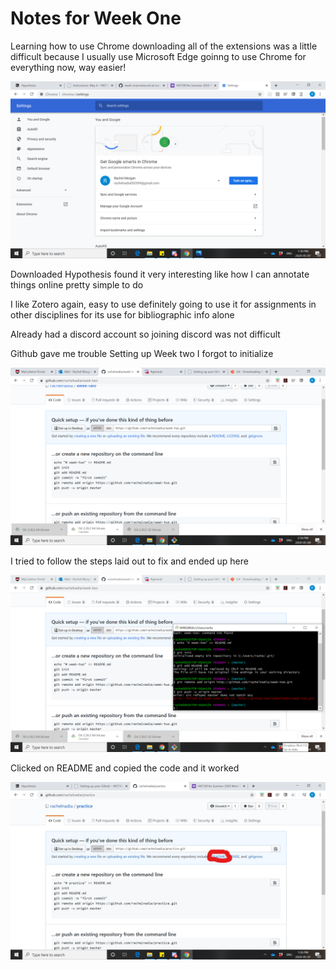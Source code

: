 # Notes for Week One

Learning how to use Chrome
downloading all of the extensions was a little difficult because I usually use Microsoft Edge
goinng to use Chrome for everything now, way easier!

![image i just uploaded](ChromeSettings.png)

Downloaded Hypothesis
found it very interesting
like how I can annotate things online
pretty simple to do

I like Zotero
again, easy to use
definitely going to use it for assignments in other disciplines for its use for bibliographic info alone

Already had a discord account so joining discord was not difficult

Github gave me trouble
Setting up Week two I forgot to initialize

![image i just uploaded](Issue1.png)

I tried to follow the steps laid out to fix and ended up here

![image i just uploaded](Issue1.1.png)

Clicked on README and copied the code and it worked

![image i just uploaded](Issue1.2.jpg)
